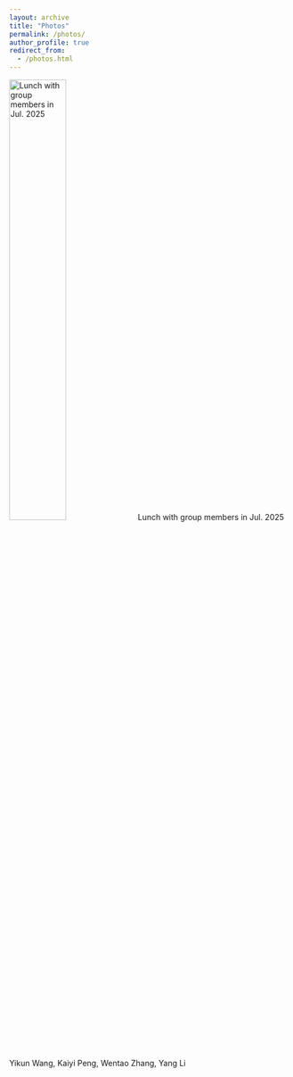 ```yaml
---
layout: archive
title: "Photos"
permalink: /photos/
author_profile: true
redirect_from: 
  - /photos.html
---
```


<img title="Lunch with group members in Jul. 2025" src="../images/2025_07_08.jpg" width="45%">  
Lunch with group members in Jul. 2025  
Yikun Wang, Kaiyi Peng, Wentao Zhang, Yang Li
